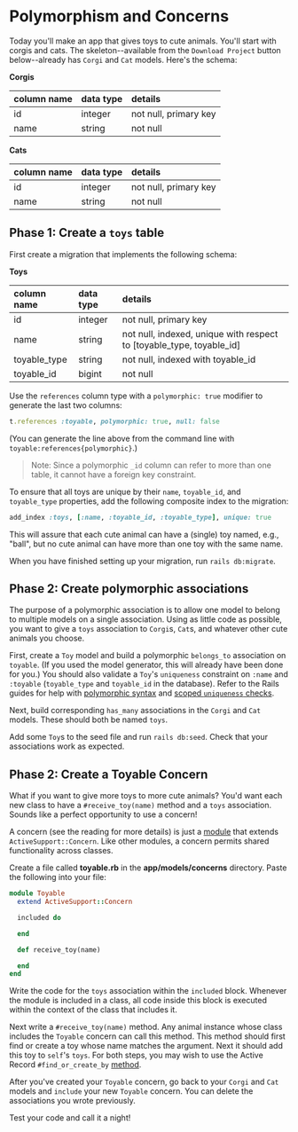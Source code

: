 # Polymorphism and Concerns

Today you'll make an app that gives toys to cute animals. You'll start with
corgis and cats. The skeleton--available from the `Download Project` button
below--already has `Corgi` and `Cat` models. Here's the schema:

**Corgis**

|  column name |  data type  |  details                |
| :----------- | :---------- | :---------------------- |
|  id          |  integer    |  not null, primary key  |
|  name        |  string     |  not null               |

**Cats**

|  column name |  data type  |  details               |
| :----------- | :---------- | :--------------------- |
|  id          |  integer    |  not null, primary key |
|  name        |  string     |  not null              |

## Phase 1: Create a `toys` table

First create a migration that implements the following schema:

**Toys**

|  column name  |  data type  |  details               |
| :------------ | :---------- | :--------------------- |
|  id           |  integer    | not null, primary key  |
|  name         |  string     | not null, indexed, unique with respect to \[toyable_type, toyable_id] |
|  toyable_type |  string     | not null, indexed with toyable_id |
|  toyable_id   |  bigint     | not null |

Use the `references` column type with a `polymorphic: true` modifier to generate
the last two columns:

```ruby
t.references :toyable, polymorphic: true, null: false
```

(You can generate the line above from the command line with
`toyable:references{polymorphic}`.)

> Note: Since a polymorphic `_id` column can refer to more than one table, it
> cannot have a foreign key constraint.

To ensure that all toys are unique by their `name`, `toyable_id`, and
`toyable_type` properties, add the following composite index to the migration:

```ruby
add_index :toys, [:name, :toyable_id, :toyable_type], unique: true
```

This will assure that each cute animal can have a (single) toy named, e.g.,
"ball", but no cute animal can have more than one toy with the same name.

When you have finished setting up your migration, run `rails db:migrate`.

## Phase 2: Create polymorphic associations

The purpose of a polymorphic association is to allow one model to belong to
multiple models on a single association. Using as little code as possible, you
want to give a `toys` association to `Corgi`s, `Cat`s, and whatever other cute
animals you choose.

First, create a `Toy` model and build a polymorphic `belongs_to` association on
`toyable`. (If you used the model generator, this will already have been done
for you.) You should also validate a `Toy`'s `uniqueness` constraint on `:name`
and `:toyable` (`toyable_type` and `toyable_id` in the database). Refer to the
Rails guides for help with [polymorphic syntax] and [scoped `uniqueness`
checks].

Next, build corresponding `has_many` associations in the `Corgi` and `Cat`
models. These should both be named `toys`.

Add some `Toy`s to the seed file and run `rails db:seed`. Check that your
associations work as expected.

[polymorphic syntax]: http://guides.rubyonrails.org/association_basics.html#polymorphic-associations
[scoped `uniqueness` checks]: http://guides.rubyonrails.org/active_record_validations.html#uniqueness

## Phase 2: Create a Toyable Concern

What if you want to give more toys to more cute animals? You'd want each new
class to have a `#receive_toy(name)` method and a `toys` association. Sounds
like a perfect opportunity to use a concern!

A concern (see the reading for more details) is just a [module][module] that
extends `ActiveSupport::Concern`. Like other modules, a concern permits shared
functionality across classes.

Create a file called __toyable.rb__ in the __app/models/concerns__ directory.
Paste the following into your file:

```ruby
module Toyable
  extend ActiveSupport::Concern

  included do

  end

  def receive_toy(name)

  end
end
```

Write the code for the `toys` association within the `included` block. Whenever
the module is included in a class, all code inside this block is executed
within the context of the class that includes it.

Next write a `#receive_toy(name)` method. Any animal instance whose class
includes the `Toyable` concern can call this method. This method should first
find or create a toy whose name matches the argument. Next it should add this
toy to `self`'s `toys`. For both steps, you may wish to use the Active Record
`#find_or_create_by` [method].

After you've created your `Toyable` concern, go back to your `Corgi` and `Cat`
models and `include` your new `Toyable` concern. You can delete the associations
you wrote previously.

Test your code and call it a night!

[module]: https://ruby-doc.com/docs/ProgrammingRuby/html/tut_modules.html
[method]: https://api.rubyonrails.org/classes/ActiveRecord/Relation.html#method-i-find_or_create_by